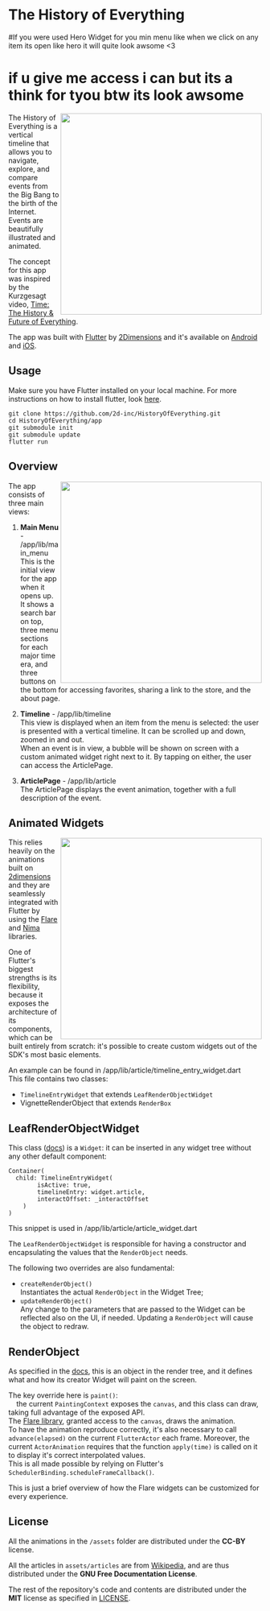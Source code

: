 # The History of Everything

#If you were used Hero Widget for you min menu like when we click on any item its open like hero it will quite look awsome <3
# if u give me access i can but its a think for tyou btw its look awsome

<img align="right" src="https://cdn.2dimensions.com/1_Start.gif" height="400">

The History of Everything is a vertical timeline that allows you to navigate, explore, and compare events from the Big Bang to the birth of the Internet. Events are beautifully illustrated and animated.

The concept for this app was inspired by the Kurzgesagt video, [Time: The History & Future of Everything](https://www.youtube.com/watch?v=5TbUxGZtwGI).

The app was built with [Flutter](https://flutter.io/) by [2Dimensions](https://www.2dimensions.com) and it's available on [Android](https://play.google.com/store/apps/details?id=com.twodimensions.timeline) and [iOS](https://itunes.apple.com/us/app/the-history-of-everything/id1441257460).

## Usage

Make sure you have Flutter installed on your local machine. For more instructions on how to install flutter, look [here](https://flutter.io/docs/get-started/install).
```
git clone https://github.com/2d-inc/HistoryOfEverything.git
cd HistoryOfEverything/app
git submodule init
git submodule update
flutter run
```

## Overview
<img align="right" src="https://cdn.2dimensions.com/2_Scroll.gif" height="400">

The app consists of three main views:

1. **Main Menu** - /app/lib/main_menu<br />
This is the initial view for the app when it opens up. It shows a search bar on top, three menu sections for each major time era, and three buttons on the bottom for accessing favorites, sharing a link to the store, and the about page.<br />

2. **Timeline** - /app/lib/timeline<br />
This view is displayed when an item from the menu is selected: the user is presented with a vertical timeline. It can be scrolled up and down, zoomed in and out. <br/>
When an event is in view, a bubble will be shown on screen with a custom animated widget right next to it. By tapping on either, the user can access the ArticlePage.

3. **ArticlePage** - /app/lib/article<br />
The ArticlePage displays the event animation, together with a full description of the event.<br/>

## Animated Widgets

<img align="right" src="https://cdn.2dimensions.com/3_Amelia.gif" height="400">

This relies heavily on the animations built on [2dimensions](https://www.2dimensions.com) and they are seamlessly integrated with Flutter by using the [Flare](https://pub.dartlang.org/packages/flare_flutter) and [Nima](https://pub.dartlang.org/packages/nima) libraries.

One of Flutter's biggest strengths is its flexibility, because it exposes the architecture of its components, which can be built entirely from scratch: it's possible to create custom widgets out of the SDK's most basic elements. 

An example can be found in /app/lib/article/timeline_entry_widget.dart <br/>
This file contains two classes:<br/>
- `TimelineEntryWidget` that extends `LeafRenderObjectWidget`
- VignetteRenderObject that extends `RenderBox`

## LeafRenderObjectWidget

This class ([docs](https://docs.flutter.io/flutter/widgets/LeafRenderObjectWidget-class.html)) is a `Widget`: it can be inserted in any widget tree without any other default component: 

```
Container(
  child: TimelineEntryWidget(
        isActive: true,
        timelineEntry: widget.article,
        interactOffset: _interactOffset
    )
)
```

This snippet is used in /app/lib/article/article_widget.dart

The `LeafRenderObjectWidget` is responsible for having a constructor and encapsulating the values that the `RenderObject` needs.

The following two overrides are also fundamental:
- `createRenderObject()` <br />
Instantiates the actual `RenderObject` in the Widget Tree;
- `updateRenderObject()` <br />
Any change to the parameters that are passed to the Widget can be reflected also on the UI, if needed. Updating a `RenderObject` will cause the object to redraw.

## RenderObject

As specified in the [docs](https://docs.flutter.io/flutter/rendering/RenderObject-class.html), this is an object in the render tree, and it defines what and how its creator Widget will paint on the screen.

The key override here is `paint()`:<br />
&nbsp;&nbsp;&nbsp;&nbsp;the current `PaintingContext` exposes the `canvas`, and this class can draw, taking full advantage of the exposed API. <br />
The [Flare library](https://pub.dartlang.org/packages/flare_flutter), granted access to the `canvas`, draws the animation.<br/>
To have the animation reproduce correctly, it's also necessary to call `advance(elapsed)` on the current `FlutterActor` each frame. Moreover, the current `ActorAnimation` requires that the function `apply(time)` is called on it to display it's correct interpolated values.<br/>
This is all made possible by relying on Flutter's `SchedulerBinding.scheduleFrameCallback()`.

This is just a brief overview of how the Flare widgets can be customized for every experience.

## License
All the animations in the `/assets` folder are distributed under the **CC-BY** license.

All the articles in `assets/articles` are from [Wikipedia](https://www.wikipedia.org/), and are thus distributed under the **GNU Free Documentation License**.

The rest of the repository's code and contents are distributed under the **MIT** license as specified in [LICENSE](LICENSE).
